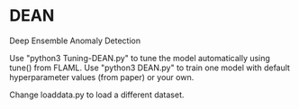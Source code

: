 # DEAN
Deep Ensemble Anomaly Detection


Use "python3 Tuning-DEAN.py" to tune the model automatically using tune() from FLAML.
Use "python3 DEAN.py" to train one model with default hyperparameter values (from paper) or your own.

Change loaddata.py to load a different dataset.


